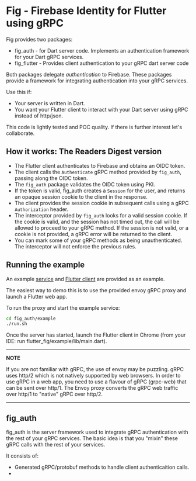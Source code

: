 # Fig - Firebase Identity for Flutter using gRPC

Fig provides two packages:

* fig_auth - for Dart server code. Implements an authentication framework for your Dart gRPC services.
* fig_flutter - Provides client authentication to your gRPC dart server code

Both packages delegate _authentication_ to Firebase. These packages provide a framework
for integrating authentication into your gRPC services. 

Use this if:

* Your server is written in Dart.
* You want your Flutter client to interact with your Dart server using gRPC instead of http/json.

This code is lightly tested and POC quality. If there is further interest let's collaborate.

## How it works: The Readers Digest version

* The Flutter client authenticates to Firebase and obtains an OIDC token.
* The client calls the `Authenticate` gRPC method provided by `fig_auth`, passing along the OIDC token.
* The `fig_auth` package validates the OIDC token using PKI.
* If the token is valid, fig_auth creates a `Session` for the user, and returns an opaque session cookie
to the client in the response.
* The client provides the session cookie in subsequent calls using a gRPC `Authorization` header.
* The interceptor provided by `fig_auth` looks for a valid session cookie. If the cookie is valid, and 
 the session has not timed out, the call will be allowed to proceed to your gRPC method. If the
 session is not valid, or a cookie is not provided, a gRPC error will be returned to the client.
* You can mark some of your gRPC methods as being unauthenticated. The interceptor will not enforce
 the previous rules.

  
## Running the example

An example [service](fig_auth/example/bin/run.dart) and [Flutter client](fig_flutter/example/lib/main.dart) are 
provided as an example.

The easiest way to demo this is to use the provided envoy gRPC proxy and launch a Flutter web app.

To run the proxy and start the example service:

```bash
cd fig_auth/example
./run.sh
```

Once the server has started, launch the Flutter client in Chrome (from your IDE: run flutter_fig/example/lib/main.dart).

---
**NOTE**

If you are not familiar with gRPC, the use of envoy may be puzzling. gRPC uses http/2 which is
not natively supported by web browsers.  In order to use gRPC in a web app, you need to use
a flavour of gRPC (grpc-web) that can be sent over http/1.  The Envoy proxy
converts the gRPC web traffic over http/1 to "native" gRPC over http/2.

---



## fig_auth

fig_auth is the server framework used to integrate gRPC authentication with the rest of your 
gRPC services. The basic idea is that you "mixin" these gRPC calls with the rest of your services.

It consists of:

* Generated gRPC/protobuf methods to handle client authenticaition calls. 
* 